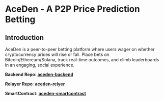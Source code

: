 # AceDen - A P2P Price Prediction Betting


## **Introduction**

AceDen is a peer-to-peer betting platform where users wager on whether cryptocurrency prices will rise or fall. Place bets on Bitcoin/Ethereum/Solana, track real-time outcomes, and climb leaderboards in an engaging, social experience.


**Backend Repo**: **[aceden-backend](https://github.com/0x3ndless/AceDen-backend)**

**Relayer Repo**: **[aceden-relyer](https://github.com/0x3ndless/AceDen-relayer)**


**SmartContract**: **[aceden-smartcontract](https://base-sepolia.blockscout.com/address/0x1b39292A18f4e6F50e219bD21c60E014D79203D5)**